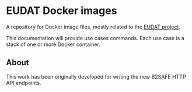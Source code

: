 # EUDAT Docker images

A repository for Docker image files, mostly related to the
[EUDAT project](http://eudat.eu/).

This documentation will provide use cases commands. Each use case
is a stack of one or more Docker container.

## About

This work has been originally developed for writing the new B2SAFE HTTP API endpoints.
